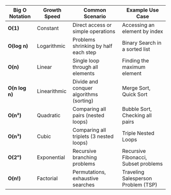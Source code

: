 | **Big O Notation** | **Growth Speed** | **Common Scenario**                        | **Example Use Case**               |
|--------------------|-----------------|------------------------------------------|-----------------------------------|
| **O(1)**           | Constant        | Direct access or simple operations      | Accessing an element by index      |
| **O(log n)**       | Logarithmic     | Problems shrinking by half each step    | Binary Search in a sorted list     |
| **O(n)**           | Linear          | Single loop through all elements        | Finding the maximum element        |
| **O(n log n)**     | Linearithmic    | Divide and conquer algorithms (sorting) | Merge Sort, Quick Sort             |
| **O(n²)**          | Quadratic       | Comparing all pairs (nested loops)      | Bubble Sort, Checking all pairs    |
| **O(n³)**          | Cubic           | Comparing all triplets (3 nested loops) | Triple Nested Loops                |
| **O(2ⁿ)**          | Exponential     | Recursive branching problems            | Recursive Fibonacci, Subset problems|
| **O(n!)**          | Factorial       | Permutations, exhaustive searches       | Traveling Salesperson Problem (TSP)|
